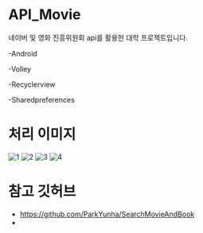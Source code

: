 # API_Movie
네이버 및 영화 진흥위원회 api를 활용한 대학 프로젝트입니다.

-Android

-Volley

-Recyclerview

-Sharedpreferences

# 처리 이미지
![1](https://user-images.githubusercontent.com/92709439/150487085-4e4b9594-8af7-478a-b580-688a0938695a.png)
![2](https://user-images.githubusercontent.com/92709439/150487098-a1c4a2c3-3624-407a-aa57-304b69ab1786.png)
![3](https://user-images.githubusercontent.com/92709439/150487109-d11ac65a-2fc5-496b-8743-7d70cd1ebbf5.png)
![4](https://user-images.githubusercontent.com/92709439/150487115-d1cdc2b8-6834-4430-8f74-282e447f30ba.png)


# 참고 깃허브
- https://github.com/ParkYunha/SearchMovieAndBook
- 

